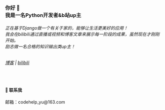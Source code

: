 <h3>你好 👋<br>我是一名Python开发者&b站up主</h3>
<h6>正在基于Django做一个有关于家的，能够让生活更美好的应用！
<br>我会在bilibili通过直播或视频和博客文章来展示每一阶段的成果，虽然现在才刚刚开始。
<br>励志做一名合格的知识输出类up主！<br> </h6>
<h6><a href="https://behappy0o0o0o0.github.io/"> 博客</a> | <a href="https://space.bilibili.com/1888115100/">bilibili</a></h6>


<br>
<h4>💬 联系我</h4>
邮箱：codehelp_yu@163.com
